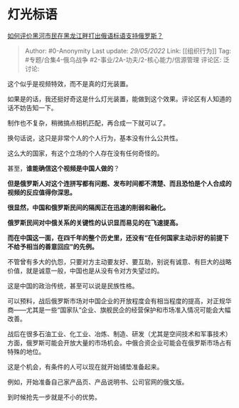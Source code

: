 # 灯光标语
[如何评价黑河市民在黑龙江畔打出俄语标语支持俄罗斯？](https://www.zhihu.com/question/534826722/answer/2505222420)

> Author: #0-Anonymity
> Last update: *29/05/2022*
> Link: [[组织行为]]
> Tag: #专题/合集4-俄乌战争 #2-事业/2A-功夫/2-核心能力/信源管理
> 评论区:
> 泛讨论:

这个似乎是视频特效，而不是真的灯光装置。

如果是的话，我还挺好奇这是什么灯光装置，能做到这个效果。评论区有人知道的话不妨告知一下。

制作也不复杂，稍微搞点相机匹配，再合成一下就可以了。

换句话说，这只是非常个人的个人行为，基本没有什么公共性。

这么大的国家，有这个立场的个人存在没有任何奇怪的。

甚至，**谁能确信这个视频是中国人做的**？

**但是俄罗斯人对这个连拼写都有问题、发布时间都不清楚、而且恐怕是个人合成的视频的反应值得你深思。**

**很显然，中国和俄罗斯民间的隔阂正在迅速的削弱和融化。**

**俄罗斯民间对中俄关系的关键性的认识显而易见的在飞速提高。**

**而在中国这一面，在四千年的整个历史里，还没有“在任何国家主动示好的前提下不给予相当的善意回应”的先例。**

不管曾有多大的仇怨，只要对方主动要友好、要互助，别说有诚意、有巨大的战略价值，就是诚意一般，中国也是从没有令对方失望过的。

这是中国的政治传统，甚至可以说是民族性格。

可以预料，战后俄罗斯市场对中国企业的开放程度会有相当程度的提高，对正规华商——尤其是一些“国家队“企业、旗舰民企的经营保护和市场准入情况可能会大幅改善。

战后在很多石油工业、化工业、冶炼、制造、研发（尤其是空间技术和军事技术）方面，俄罗斯可能会开放大量的市场机会。中俄合资企业可能会在俄罗斯市场占有特殊的地位。

这是个机会，有条件的人可以现在就开始铺垫准备起来。

例如，开始准备自己家产品页、产品说明书、公司官网的俄文版。

到时候抢先一步就是不小的优势。

